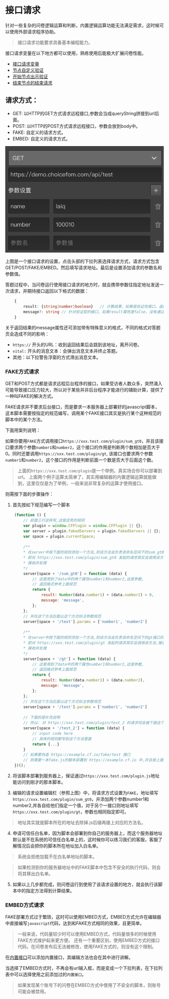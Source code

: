 # 接口请求

针对一些复杂的问卷逻辑运算和判断，内置逻辑运算功能无法满足需求，这时候可以使用外部请求程序协助。
> 接口请求功能要求具备基本编程能力。

接口请求变量在以下地方都可以使用，熟练使用后能极大扩展问卷性能。
+ [接口请求变量](../variable/request-type.md)
+ [节点自定义验证](../node-setting/custom-validation.md)
+ [开始节点出示验证](../nodes/start.md)
+ [结束节点的结束请求](../nodes/end.md)

## 请求方式：
+ GET: 以HTTP的GET方式请求远程接口,参数会当成queryString拼接到url后面。
+ POST: 以HTTP的POST方式请求远程接口，参数会放到body中。
+ FAKE: 自定义的请求方式。
+ EMBED: 自定义的请求方式。


<img src='./images/request.png'>

上图是一个接口请求的设置，点击头部的下拉列表选择请求方式，请求方式包含GET/POST/FAKE/EMBED。然后填写请求地址。最后是设置添加请求的参数名和参数值。

答题过程中，当问卷运行使用接口请求的地方时，就会携带参数往指定地址发送一次请求，并期待接口返回以下格式的数据：

```typescript
    {
        result: {string|number|boolean}   // 计算结果，如果是验证性接口，返回false代表验证失败，返回true代表验证成功，非验证性的接口返回数值或字符转作为计算结果
        message?: string // 针对验证型的接口，如果result属性是false，没有通过验证，这时应该通过message属性携带一个验证失败的消息，
    }
```

关于返回结果的message属性还可添加带有特殊意义的格式，不同的格式对答题页会造成不同的影响：
+ `https://` 开头的URL：收到返回结果后会跳到该地址，离开问卷。
+ `vital:` 开头的消息文本：会弹出消息文本并终止答题。
+ 其他：以下拉警告浮窗的方式滑出消息文本。


### FAKE方式请求

GET和POST方式都是请求远程后台程序的接口，如果受访者人数众多，突然涌入可能导致接口压力较大，所以对于某些并非后台程序才能进行的辅助计算，提供了一种叫FAKE的解决方式。

FAKE请求并不要求后台接口，而是要求一本服务器上部署好的javascript脚本，这本脚本需要按指定的规范编写，调用某个FAKE接口其实是执行某个这种规范的脚本中的某个方法。

下面用案列说明：

如果你要用`FAKE`方式调用接口`https://xxx.test.com/plugin/sum_gt0`，并且该接口要求两个参数`number1`和`number2`，这个接口的作用是判断两个数相加是否大于0。同时还要调用`https://xxx.test.com/plugin/gt`, 该接口也要求两个参数`number1`和`number2`，这个接口的作用是判断前面一个数是否大于后面这个数。
> 上面的`https://xxx.test.com/plugin`是一个举例，真实场合你可以部署到url。
> 上面两个例子运算太简单了，其实用编辑器的内置逻辑运算就能做到，这里仅仅是为了举例，一般来说非常复杂的运算才使用接口。

则需按下面的步骤操作：

1. 首先按如下规范编写一个脚本
```javascript
    (function () {
        // 前面三行这样写,这是定死的规则
        var plugin = window.CFPlugin = window.CFPlugin || {};
        var server = plugin.fakedServers = plugin.fakedServers || {};
        var space = plugin.currentSpace;

        /**
        * 在server中按下面的规则添加一个方法,则该方法会负责该命名空间下的sum_gt0接口的请求
        * 即对 https://xxx.test.com/plugin/sum_gt0 发起的请求其实会调用该方法,被该方法
        * 接收并处理
        */
        server[space + '/sum_gt0'] = function (data) {
            // 这里用到了data中的两个属性number1和number2,这是参数,
            // 返回格式参考上面规范
            return {
                result: Number(data.number1) + (data.number2) > 0,
                message: 'message',
            };
        };
        // 并在这个方法后面以这个方式标注参数规范
        server[space + '/test'].params = ['number1', 'number2']

        /**
        * 在server中按下面的规则添加一个方法,则该方法会负责该命名空间下的gt接口的请求
        * 即对 https://xxx.test.com/plugin/gt 发起的请求其实会调用该方法,被该方法
        * 接收并处理
        */
        server[space + '/gt'] = function (data) {
            // 这里用到了data中的两个属性number1和number2,这是参数,
            // 返回格式参考上面规范
            return {
                result: Number(data.number1) > (data.number2),
                message: 'message',
            };
        };
        // 并在这个方法后面以这个方式标注参数规范
        server[space + '/test'].params = ['number1', 'number2']

        // 下面的是补充说明
        // 所以: 对 https://xxx.test.com/plugin/test_2 的请求将会被下面这个方法处理掉
        server[space + '/test_2'] = function (data) {
            // input code here
            // 具体的规则都写到这个方法里面
            return {...}
        }
        // 如果要伪造 https://example.cf.io/fake/test 接口
        // 则需要一本fake.js的脚本部署到 https://example.cf.io 中,并且按上面的格式编写,有一个'test'方法即可
    })();
```

2. 将该脚本部署到服务器上，保证通过`https://xxx.test.com/plugin.js`地址能访问到刚才的那本脚本。

3. 编辑的请求设置编辑栏（参照上图）中，将请求方式设置为`FAKE`，地址填写`https://xxx.test.com/plugin/sum_gt0`，并添加两个参数number1和number2,并各自给他们指定一个值，对于另个一接口则地址填写`https://xxx.test.com/plugin/gt`，参数也相同指定即可。

> 地址其实就是脚本所在的地址去除掉.js后缀再接上对应的方法名。

4. 申请可信任白名单，因为脚本会部署到你自己的服务器上，而这个服务器地址默认是不在系统的可信任白名单上的，这时候你可以练习我们的客服，客服了解情况后会把你的脚本所在地址加入白名单。

> 系统会拒绝加载不在白名单地址的脚本。

> 如果检测到你的服务器地址中的FAKE脚本中包含不安全的执行代码，则会将其移出白名单。

5. 如果以上几步都完成，则问卷运行到使用了该请求设置的地方，就会执行该脚本中的指定方法得到计算结果。
 

### EMBED方式请求

FAKE部署方式过于繁琐，这时可以使用EMBED方式，EMBED方式允许在编辑器中直接编写`javascript`代码，达到和FAKE方式相同的效果，且更简单。

> 一般来说，代码量较少时可以使用EMBED方式，代码量很多的时候使用FAKE方式维护起来更方便。
> 还有一个重要区别，使用EMBED方式的接口代码，在问卷发布后无法被修改，使用FAKE方式的，则没有这个限制。

在[内置接口](../embed-api/concept.md)可以添加内置接口，其编辑方法也会在其中进行讲解。

当选择了EMBED方式时，不再会有url输入框，而是变成一个下拉列表，在下拉列表中可以选择使用之前添加过的`内置接口`。

> 如果发现某个账号下的问卷在EMBED方式中使用了不安全的脚本，则账号可能会被禁用。
